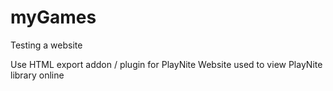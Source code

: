 # myGames

Testing a website

Use HTML export addon / plugin for PlayNite
Website used to view PlayNite library online

